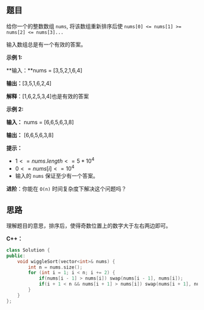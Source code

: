 ## 题目

给你一个的整数数组 `nums`, 将该数组重新排序后使 `nums[0] <= nums[1] >= nums[2] <= nums[3]...` 

输入数组总是有一个有效的答案。

 

**示例 1:**

**输入：**nums = [3,5,2,1,6,4]

**输出：**[3,5,1,6,2,4]

**解释**：[1,6,2,5,3,4]也是有效的答案

**示例 2:**

**输入：** nums = [6,6,5,6,3,8]

**输出：** [6,6,5,6,3,8]
 

**提示：**

- ${1 <= nums.length <= 5 * 10^4}$
- ${0 <= nums[i] <= 10^4}$
- 输入的 `nums` 保证至少有一个答案。

 

**进阶**：你能在 `O(n)` 时间复杂度下解决这个问题吗？


## 思路

理解题目的意思，排序后，使得奇数位置上的数字大于左右两边即可。

**C++：**
```c++
class Solution {
public:
    void wiggleSort(vector<int>& nums) {
        int n = nums.size();
        for (int i = 1; i < n; i += 2) {
            if(nums[i - 1] > nums[i]) swap(nums[i - 1], nums[i]);
            if(i + 1 < n && nums[i + 1] > nums[i]) swap(nums[i + 1], nums[i]);
        }
    }
};
```